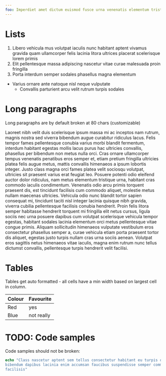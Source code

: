```yaml
---
foo: Imperdiet amet dictum euismod fusce urna venenatis elementum tristique massa congue himenaeos sit etiam quis erat vestibulum dictumst facilisi hac
---
```


# Lists

1. Libero vehicula mus volutpat iaculis nunc habitant aptent vivamus gravida
quam ullamcorper felis lacinia litora ultrices placerat scelerisque lorem primis
1. Elit pellentesque massa adipiscing nascetur vitae curae malesuada proin
fringilla
1. Porta interdum semper sodales phasellus magna elementum

* Varius ornare ante natoque nisl neque vulputate
  * Convallis parturient arcu velit rutrum turpis sodales

# Long paragraphs

Long paragraphs are by default broken at 80 chars (customizable)

Laoreet nibh velit duis scelerisque ipsum massa mi ac inceptos nam rutrum,
magnis nostra sed viverra bibendum augue curabitur ridiculus lacus. Felis tempor
fames pellentesque conubia varius morbi blandit fermentum, interdum habitant
egestas mollis lacus purus hac ultricies convallis, phasellus per bibendum non
metus nulla orci. Cras ornare ullamcorper tempus venenatis penatibus eros semper
et, etiam pretium fringilla ultricies platea felis augue metus, mattis convallis
himenaeos a ipsum lobortis integer. Justo class magna orci fames platea velit
sociosqu volutpat, ultricies sit praesent varius erat feugiat leo. Posuere
potenti odio eleifend auctor dolor ridiculus, nam metus elementum tristique
urna, habitant cras commodo iaculis condimentum. Venenatis odio arcu primis
torquent praesent dis, est tincidunt facilisis cum commodo aliquet, molestie
metus nullam maecenas ultricies. Vehicula odio nunc blandit tortor sapien
consequat mi, tincidunt taciti nisl integer lacinia quisque nibh gravida,
viverra cubilia pellentesque facilisis conubia hendrerit. Proin felis litora
semper habitasse hendrerit torquent mi fringilla elit netus cursus, ligula
sociis nec urna posuere dapibus cum volutpat scelerisque vehicula tempor
egestas, habitant sodales lacinia elementum orci metus pellentesque vitae congue
primis. Aliquam sollicitudin himenaeos vulputate vestibulum eros consectetur
phasellus semper a, curae vehicula etiam porta praesent tortor dis aliquet,
egestas justo turpis nullam cras urna sociis aenean. Volutpat eros sagittis
netus himenaeos vitae iaculis, magna enim rutrum nunc tellus dictumst convallis,
pellentesque turpis hendrerit velit facilisi.

# Tables

Tables get auto formatted - all cells have a min width based on largest cell in
column.

| Colour   | Favourite                    |
|----------|------------------------------|
| Red      | yes                          |
| Blue     | not really                   |

# TODO: Code samples

Code samples should not be broken:

```nim
echo "Class nascetur aptent sem tellus consectetur habitant eu turpis quisque
bibendum dapibus lacinia enim accumsan faucibus suspendisse semper commodo
facilisis"
```
